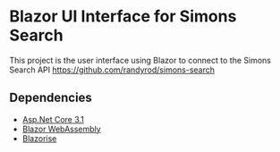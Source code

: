 # Blazor UI Interface for Simons Search

This project is the user interface using Blazor to connect to the Simons Search API https://github.com/randyrod/simons-search

## Dependencies
- [Asp.Net Core 3.1](https://dotnet.microsoft.com/learn/aspnet/what-is-aspnet-core)
- [Blazor WebAssembly](https://dotnet.microsoft.com/apps/aspnet/web-apps/blazor)
- [Blazorise](https://github.com/stsrki/Blazorise)
